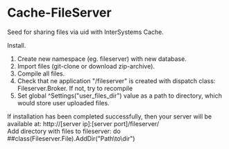 Cache-FileServer
================

Seed for sharing files via uid with InterSystems Cache.<br>

Install.<br>
1. Create new namespace (eg. fileserver) with new database.<br>
2. Import files (git-clone or download zip-archive).<br>
3. Compile all files.<br>
4. Check that ne application "/fileserver" is created with dispatch class: Fileserver.Broker. If not, try to recompile <br>
5. Set global ^Settings("user_files_dir") value as a path to directory, which would store user uploaded files.<br>

If installation has been completed successfully, then your server will be available at: http://[server ip]:[server port]/fileserver/<br>
Add directory with files to fileserver: do ##class(Fileserver.File).AddDir("Path\to\dir")
